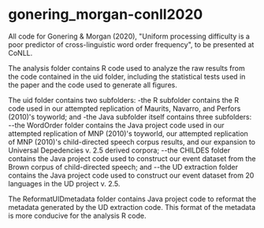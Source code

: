 # gonering_morgan-conll2020
All code for Gonering &amp; Morgan (2020), "Uniform processing difficulty is a poor predictor of cross-linguistic word order frequency", to be presented at CoNLL.

The analysis folder contains R code used to analyze the raw results from the code contained in the uid folder, including the statistical tests used in the paper and the code used to generate all figures.

The uid folder contains two subfolders:
    -the R subfolder contains the R code used in our attempted replication of Maurits, Navarro, and Perfors (2010)'s toyworld; and
    -the Java subfolder itself contains three subfolders:
        --the WordOrder folder contains the Java project code used in our attempted replication of MNP (2010)'s toyworld, our attempted replication of MNP (2010)'s child-directed speech corpus results, and our expansion to Universal Depedencies v. 2.5 derived corpora;
        --the CHILDES folder contains the Java project code used to construct our event dataset from the Brown corpus of child-directed speech; and
        --the UD extraction folder contains the Java project code used to construct our event dataset from 20 languages in the UD project v. 2.5.

The ReformatUIDmetadata folder contains Java project code to reformat the metadata generated by the UD extraction code. This format of the metadata is more conducive for the analysis R code.